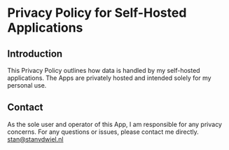 # Privacy Policy for Self-Hosted Applications

## Introduction
This Privacy Policy outlines how data is handled by my self-hosted applications. The Apps are privately hosted and intended solely for my personal use.

## Contact
As the sole user and operator of this App, I am responsible for any privacy concerns. For any questions or issues, please contact me directly.
stan@stanvdwiel.nl

